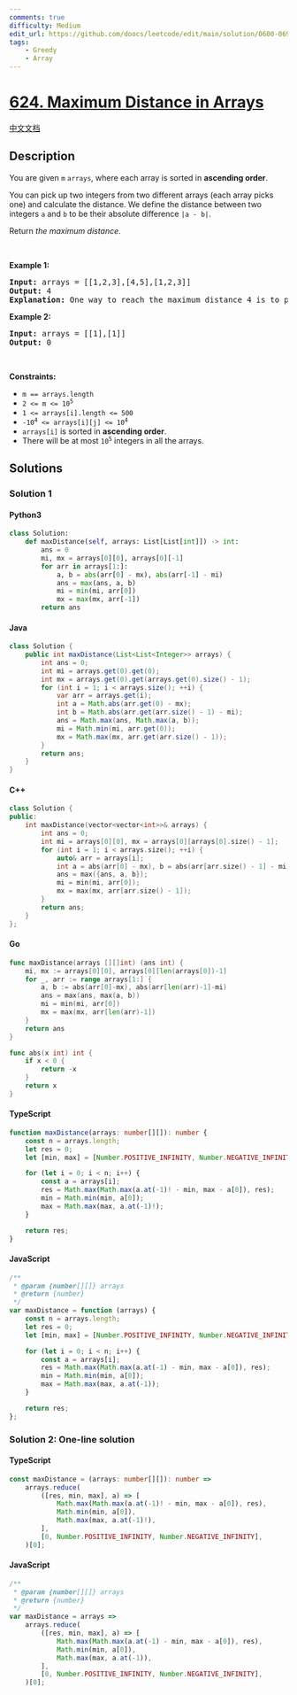 ```yaml
---
comments: true
difficulty: Medium
edit_url: https://github.com/doocs/leetcode/edit/main/solution/0600-0699/0624.Maximum%20Distance%20in%20Arrays/README_EN.md
tags:
    - Greedy
    - Array
---
```


<!-- problem:start -->

# [624. Maximum Distance in Arrays](https://leetcode.com/problems/maximum-distance-in-arrays)

[中文文档](/solution/0600-0699/0624.Maximum%20Distance%20in%20Arrays/README.md)

## Description

<!-- description:start -->

<p>You are given <code>m</code> <code>arrays</code>, where each array is sorted in <strong>ascending order</strong>.</p>

<p>You can pick up two integers from two different arrays (each array picks one) and calculate the distance. We define the distance between two integers <code>a</code> and <code>b</code> to be their absolute difference <code>|a - b|</code>.</p>

<p>Return <em>the maximum distance</em>.</p>

<p>&nbsp;</p>
<p><strong class="example">Example 1:</strong></p>

<pre>
<strong>Input:</strong> arrays = [[1,2,3],[4,5],[1,2,3]]
<strong>Output:</strong> 4
<strong>Explanation:</strong> One way to reach the maximum distance 4 is to pick 1 in the first or third array and pick 5 in the second array.
</pre>

<p><strong class="example">Example 2:</strong></p>

<pre>
<strong>Input:</strong> arrays = [[1],[1]]
<strong>Output:</strong> 0
</pre>

<p>&nbsp;</p>
<p><strong>Constraints:</strong></p>

<ul>
	<li><code>m == arrays.length</code></li>
	<li><code>2 &lt;= m &lt;= 10<sup>5</sup></code></li>
	<li><code>1 &lt;= arrays[i].length &lt;= 500</code></li>
	<li><code>-10<sup>4</sup> &lt;= arrays[i][j] &lt;= 10<sup>4</sup></code></li>
	<li><code>arrays[i]</code> is sorted in <strong>ascending order</strong>.</li>
	<li>There will be at most <code>10<sup>5</sup></code> integers in all the arrays.</li>
</ul>

<!-- description:end -->

## Solutions

<!-- solution:start -->

### Solution 1

<!-- tabs:start -->

#### Python3

```python
class Solution:
    def maxDistance(self, arrays: List[List[int]]) -> int:
        ans = 0
        mi, mx = arrays[0][0], arrays[0][-1]
        for arr in arrays[1:]:
            a, b = abs(arr[0] - mx), abs(arr[-1] - mi)
            ans = max(ans, a, b)
            mi = min(mi, arr[0])
            mx = max(mx, arr[-1])
        return ans
```

#### Java

```java
class Solution {
    public int maxDistance(List<List<Integer>> arrays) {
        int ans = 0;
        int mi = arrays.get(0).get(0);
        int mx = arrays.get(0).get(arrays.get(0).size() - 1);
        for (int i = 1; i < arrays.size(); ++i) {
            var arr = arrays.get(i);
            int a = Math.abs(arr.get(0) - mx);
            int b = Math.abs(arr.get(arr.size() - 1) - mi);
            ans = Math.max(ans, Math.max(a, b));
            mi = Math.min(mi, arr.get(0));
            mx = Math.max(mx, arr.get(arr.size() - 1));
        }
        return ans;
    }
}
```

#### C++

```cpp
class Solution {
public:
    int maxDistance(vector<vector<int>>& arrays) {
        int ans = 0;
        int mi = arrays[0][0], mx = arrays[0][arrays[0].size() - 1];
        for (int i = 1; i < arrays.size(); ++i) {
            auto& arr = arrays[i];
            int a = abs(arr[0] - mx), b = abs(arr[arr.size() - 1] - mi);
            ans = max({ans, a, b});
            mi = min(mi, arr[0]);
            mx = max(mx, arr[arr.size() - 1]);
        }
        return ans;
    }
};
```

#### Go

```go
func maxDistance(arrays [][]int) (ans int) {
	mi, mx := arrays[0][0], arrays[0][len(arrays[0])-1]
	for _, arr := range arrays[1:] {
		a, b := abs(arr[0]-mx), abs(arr[len(arr)-1]-mi)
		ans = max(ans, max(a, b))
		mi = min(mi, arr[0])
		mx = max(mx, arr[len(arr)-1])
	}
	return ans
}

func abs(x int) int {
	if x < 0 {
		return -x
	}
	return x
}
```

#### TypeScript

```ts
function maxDistance(arrays: number[][]): number {
    const n = arrays.length;
    let res = 0;
    let [min, max] = [Number.POSITIVE_INFINITY, Number.NEGATIVE_INFINITY];

    for (let i = 0; i < n; i++) {
        const a = arrays[i];
        res = Math.max(Math.max(a.at(-1)! - min, max - a[0]), res);
        min = Math.min(min, a[0]);
        max = Math.max(max, a.at(-1)!);
    }

    return res;
}
```

#### JavaScript

```js
/**
 * @param {number[][]} arrays
 * @return {number}
 */
var maxDistance = function (arrays) {
    const n = arrays.length;
    let res = 0;
    let [min, max] = [Number.POSITIVE_INFINITY, Number.NEGATIVE_INFINITY];

    for (let i = 0; i < n; i++) {
        const a = arrays[i];
        res = Math.max(Math.max(a.at(-1) - min, max - a[0]), res);
        min = Math.min(min, a[0]);
        max = Math.max(max, a.at(-1));
    }

    return res;
};
```

<!-- tabs:end -->

<!-- solution:end -->

<!-- solution:start -->

### Solution 2: One-line solution

<!-- tabs:start -->

#### TypeScript

```ts
const maxDistance = (arrays: number[][]): number =>
    arrays.reduce(
        ([res, min, max], a) => [
            Math.max(Math.max(a.at(-1)! - min, max - a[0]), res),
            Math.min(min, a[0]),
            Math.max(max, a.at(-1)!),
        ],
        [0, Number.POSITIVE_INFINITY, Number.NEGATIVE_INFINITY],
    )[0];
```

#### JavaScript

```js
/**
 * @param {number[][]} arrays
 * @return {number}
 */
var maxDistance = arrays =>
    arrays.reduce(
        ([res, min, max], a) => [
            Math.max(Math.max(a.at(-1) - min, max - a[0]), res),
            Math.min(min, a[0]),
            Math.max(max, a.at(-1)),
        ],
        [0, Number.POSITIVE_INFINITY, Number.NEGATIVE_INFINITY],
    )[0];
```

<!-- tabs:end -->

<!-- solution:end -->

<!-- problem:end -->
